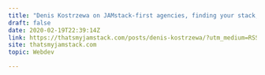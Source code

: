 ```yaml
---
title: "Denis Kostrzewa on JAMstack-first agencies, finding your stack, talking with clients and more"
draft: false
date: 2020-02-19T22:39:14Z
link: https://thatsmyjamstack.com/posts/denis-kostrzewa/?utm_medium=RSS&utm_source=hune
site: thatsmyjamstack.com
topic: Webdev  

---
```

